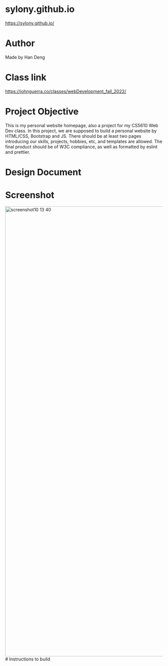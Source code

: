 # sylony.github.io
https://sylony.github.io/
# Author 
Made by Han Deng
# Class link
https://johnguerra.co/classes/webDevelopment_fall_2022/
# Project Objective
This is my personal website homepage, also a project for my CS5610 Web Dev class. In this project, we are supposed to build a personal website by HTML/CSS, Bootstrap and JS. There should be at least two pages introducing our skills, projects, hobbies, etc, and templates are allowed. The final product should be of W3C compliance, as well as formatted by eslint and prettier.
# Design Document

# Screenshot
<img width="1438" alt="screenshot10 13 40" src="https://user-images.githubusercontent.com/91612382/192345031-c44dc797-713e-4e11-977a-ec15401c0643.png">
# Instructions to build
